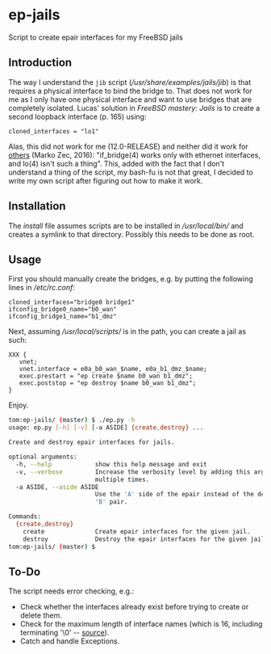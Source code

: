 # ep-jails
Script to create epair interfaces for my FreeBSD jails

## Introduction

The way I understand the `jib` script (_/usr/share/examples/jails/jib_) is that requires a physical interface to bind the bridge to.
That does not work for me as I only have one physical interface and want to use bridges that are completely isolated.
Lucas' solution in _FreeBSD mastery: Jails_ is to create a second loopback interface (p. 165) using:

```properties
cloned_interfaces = "lo1"
```

Alas, this did not work for me (12.0-RELEASE) and neither did it work for [others][1] (Marko Zec, 2016): "if_bridge(4) works only with ethernet interfaces, and lo(4) isn't such a thing".
This, added with the fact that I don't understand a thing of the script, my bash-fu is not that great, I decided to write my own script after figuring out how to make it work.

  [1]: https://lists.freebsd.org/pipermail/freebsd-net/2016-June/045640.html

## Installation

The _install_ file assumes scripts are to be installed in _/usr/local/bin/_ and creates a symlink to that directory.
Possibly this needs to be done as root.

## Usage

First you should manually create the bridges, e.g. by putting the following lines in _/etc/rc.conf_:

```properties
cloned_interfaces="bridge0 bridge1"
ifconfig_bridge0_name="b0_wan"
ifconfig_bridge1_name="b1_dmz"
```

Next, assuming _/usr/local/scripts/_ is in the path, you can create a jail as such:

```properties
XXX {
   vnet;
   vnet.interface = e0a_b0_wan_$name, e0a_b1_dmz_$name;
   exec.prestart = "ep create $name b0_wan b1_dmz";
   exec.poststop = "ep destroy $name b0_wan b1_dmz";
}
```

Enjoy.

```bash
tom:ep-jails/ (master) $ ./ep.py -h
usage: ep.py [-h] [-v] [-a ASIDE] {create,destroy} ...

Create and destroy epair interfaces for jails.

optional arguments:
  -h, --help            show this help message and exit
  -v, --verbose         Increase the verbosity level by adding this argument
                        multiple times.
  -a ASIDE, --aside ASIDE
                        Use the 'A' side of the epair instead of the default
                        'B' pair.

Commands:
  {create,destroy}
    create              Create epair interfaces for the given jail.
    destroy             Destroy the epair interfaces for the given jail.
tom:ep-jails/ (master) $
```

## To-Do

The script needs error checking, e.g.:

  - Check whether the interfaces already exist before trying to create or delete them.
  - Check for the maximum length of interface names (which is 16, including terminating '\0' -- [source][1]).
  - Catch and handle Exceptions.

  [1]: https://github.com/freebsd/freebsd/blob/master/sys/net/if.h
